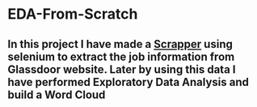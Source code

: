 # EDA-From-Scratch
## In this project I have made a [Scrapper](https://github.com/Ansari786d/Glassdore-Scrapper-Using-Selenium) using selenium to extract the job information from Glassdoor website. Later by using this data I have performed Exploratory Data Analysis and build a Word Cloud


